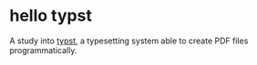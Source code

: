 # hello typst

A study into [typst](https://typst.app/), a typesetting system able to create PDF files programmatically.
